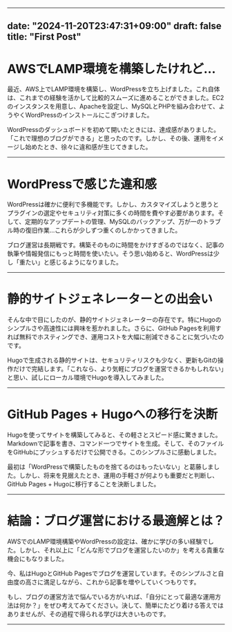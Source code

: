 
---
date: "2024-11-20T23:47:31+09:00"
draft: false
title: "First Post"
---

# AWSでLAMP環境を構築したけれど…
最近、AWS上でLAMP環境を構築し、WordPressを立ち上げました。これ自体は、これまでの経験を活かして比較的スムーズに進めることができました。EC2のインスタンスを用意し、Apacheを設定し、MySQLとPHPを組み合わせて、ようやくWordPressのインストールにこぎつけました。  

WordPressのダッシュボードを初めて開いたときには、達成感がありました。「これで理想のブログができる」と思ったのです。しかし、その後、運用をイメージし始めたとき、徐々に違和感が生じてきました。    

---

# WordPressで感じた違和感
WordPressは確かに便利で多機能です。しかし、カスタマイズしようと思うとプラグインの選定やセキュリティ対策に多くの時間を費やす必要があります。そして、定期的なアップデートの管理、MySQLのバックアップ、万が一のトラブル時の復旧作業…これらが少しずつ重くのしかかってきました。  

ブログ運営は長期戦です。構築そのものに時間をかけすぎるのではなく、記事の執筆や情報発信にもっと時間を使いたい。そう思い始めると、WordPressは少し「重たい」と感じるようになりました。  

---

# 静的サイトジェネレーターとの出会い
そんな中で目にしたのが、静的サイトジェネレーターの存在です。特にHugoのシンプルさや高速性には興味を惹かれました。さらに、GitHub Pagesを利用すれば無料でホスティングでき、運用コストを大幅に削減できることに気づいたのです。  

Hugoで生成される静的サイトは、セキュリティリスクも少なく、更新もGitの操作だけで完結します。「これなら、より気軽にブログを運営できるかもしれない」と思い、試しにローカル環境でHugoを導入してみました。  

---

# GitHub Pages + Hugoへの移行を決断
Hugoを使ってサイトを構築してみると、その軽さとスピード感に驚きました。Markdownで記事を書き、コマンド一つでサイトを生成。そして、そのファイルをGitHubにプッシュするだけで公開できる。このシンプルさに感動しました。  

最初は「WordPressで構築したものを捨てるのはもったいない」と葛藤しました。しかし、将来を見据えたとき、運用の手軽さが何よりも重要だと判断し、GitHub Pages + Hugoに移行することを決断しました。  

---

# 結論：ブログ運営における最適解とは？
AWSでのLAMP環境構築やWordPressの設定は、確かに学びの多い経験でした。しかし、それ以上に「どんな形でブログを運営したいのか」を考える貴重な機会にもなりました。  

今、私はHugoとGitHub Pagesでブログを運営しています。そのシンプルさと自由度の高さに満足しながら、これから記事を増やしていくつもりです。

もし、ブログの運営方法で悩んでいる方がいれば、「自分にとって最適な運用方法は何か？」をぜひ考えてみてください。決して、簡単にたどり着ける答えではありませんが、その過程で得られる学びは大きいものです。

---

